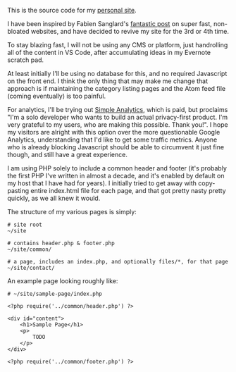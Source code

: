 This is the source code for my [personal site](http://joshoneal.me/).

I have been inspired by Fabien Sanglard's [fantastic post](https://fabiensanglard.net/bloated/index.html) on super fast, non-bloated websites, and have decided to revive my site for the 3rd or 4th time.

To stay blazing fast, I will not be using any CMS or platform, just handrolling all of the content in VS Code, after accumulating ideas in my Evernote scratch pad.

At least initially I'll be using no database for this, and no required Javascript on the front end. I think the only thing that may make me change that approach is if maintaining the category listing pages and the Atom feed file (coming eventually) is too painful.

For analytics, I'll be trying out [Simple Analytics](https://simpleanalytics.io/), which is paid, but proclaims "I'm a solo developer who wants to build an actual privacy-first product. I'm very grateful to my users, who are making this possible. Thank you!". I hope my visitors are alright with this option over the more questionable Google Analytics, understanding that I'd like to get some traffic metrics. Anyone who is already blocking Javascript should be able to circumvent it just fine though, and still have a great experience.

I am using PHP solely to include a common header and footer (it's probably the first PHP I've written in almost a decade, and it's enabled by default on my host that I have had for years). I initially tried to get away with copy-pasting entire index.html file for each page, and that got pretty nasty pretty quickly, as we all knew it would.

The structure of my various pages is simply:

```
# site root
~/site

# contains header.php & footer.php
~/site/common/

# a page, includes an index.php, and optionally files/*, for that page
~/site/contact/
```

An example page looking roughly like:

```
# ~/site/sample-page/index.php

<?php require('../common/header.php') ?>

<div id="content">
    <h1>Sample Page</h1>
    <p>
        TODO
    </p> 
</div>

<?php require('../common/footer.php') ?>
```